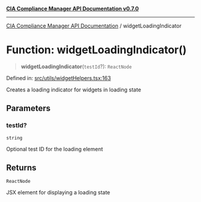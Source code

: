 [**CIA Compliance Manager API Documentation v0.7.0**](../README.md)

***

[CIA Compliance Manager API Documentation](../globals.md) / widgetLoadingIndicator

# Function: widgetLoadingIndicator()

> **widgetLoadingIndicator**(`testId`?): `ReactNode`

Defined in: [src/utils/widgetHelpers.tsx:163](https://github.com/Hack23/cia-compliance-manager/blob/main/src/utils/widgetHelpers.tsx#L163)

Creates a loading indicator for widgets in loading state

## Parameters

### testId?

`string`

Optional test ID for the loading element

## Returns

`ReactNode`

JSX element for displaying a loading state
